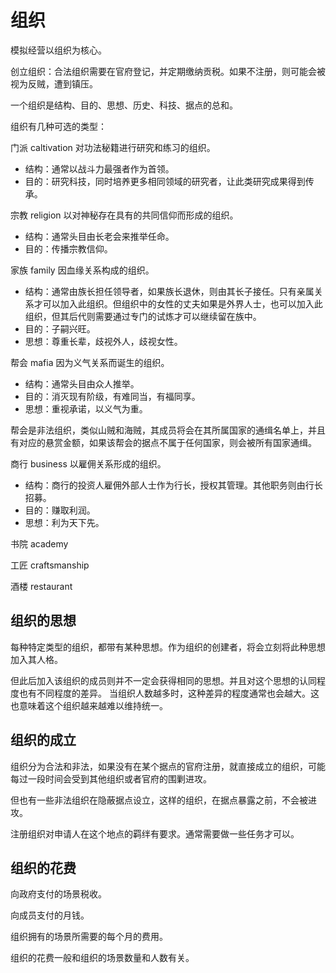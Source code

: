 # 组织

模拟经营以组织为核心。

创立组织：合法组织需要在官府登记，并定期缴纳贡税。如果不注册，则可能会被视为反贼，遭到镇压。

一个组织是结构、目的、思想、历史、科技、据点的总和。

组织有几种可选的类型：

门派 caltivation
对功法秘籍进行研究和练习的组织。
- 结构：通常以战斗力最强者作为首领。
- 目的：研究科技，同时培养更多相同领域的研究者，让此类研究成果得到传承。

宗教 religion
以对神秘存在具有的共同信仰而形成的组织。
- 结构：通常头目由长老会来推举任命。
- 目的：传播宗教信仰。

家族 family
因血缘关系构成的组织。
- 结构：通常由族长担任领导者，如果族长退休，则由其长子接任。只有亲属关系才可以加入此组织。但组织中的女性的丈夫如果是外界人士，也可以加入此组织，但其后代则需要通过专门的试炼才可以继续留在族中。
- 目的：子嗣兴旺。
- 思想：尊重长辈，歧视外人，歧视女性。

帮会 mafia
因为义气关系而诞生的组织。
- 结构：通常头目由众人推举。
- 目的：消灭现有阶级，有难同当，有福同享。
- 思想：重视承诺，以义气为重。

帮会是非法组织，类似山贼和海贼，其成员将会在其所属国家的通缉名单上，并且有对应的悬赏金额，如果该帮会的据点不属于任何国家，则会被所有国家通缉。

商行 business
以雇佣关系形成的组织。
- 结构：商行的投资人雇佣外部人士作为行长，授权其管理。其他职务则由行长招募。
- 目的：赚取利润。
- 思想：利为天下先。

书院 academy

工匠 craftsmanship

酒楼 restaurant

## 组织的思想

每种特定类型的组织，都带有某种思想。作为组织的创建者，将会立刻将此种思想加入其人格。

但此后加入该组织的成员则并不一定会获得相同的思想。并且对这个思想的认同程度也有不同程度的差异。
当组织人数越多时，这种差异的程度通常也会越大。这也意味着这个组织越来越难以维持统一。

## 组织的成立

组织分为合法和非法，如果没有在某个据点的官府注册，就直接成立的组织，可能每过一段时间会受到其他组织或者官府的围剿进攻。

但也有一些非法组织在隐蔽据点设立，这样的组织，在据点暴露之前，不会被进攻。

注册组织对申请人在这个地点的羁绊有要求。通常需要做一些任务才可以。

## 组织的花费

向政府支付的场景税收。

向成员支付的月钱。

组织拥有的场景所需要的每个月的费用。

组织的花费一般和组织的场景数量和人数有关。
